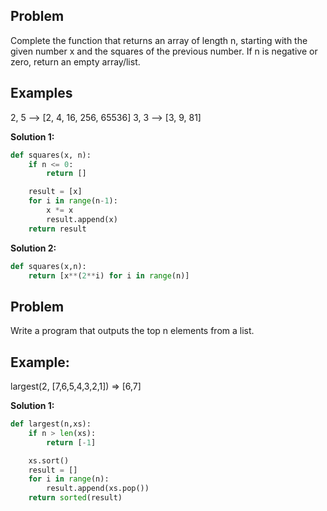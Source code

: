 ## Problem

Complete the function that returns an array of length n, starting with the given number x and the squares of the previous number. If n is negative or zero, return an empty array/list.

## Examples

2, 5 --> [2, 4, 16, 256, 65536]
3, 3 --> [3, 9, 81]

**Solution 1:**

```python
def squares(x, n):
    if n <= 0:
        return []

    result = [x]
    for i in range(n-1):
        x *= x
        result.append(x)
    return result
```

**Solution 2:**

```python
def squares(x,n):
    return [x**(2**i) for i in range(n)]
```

## Problem

Write a program that outputs the top n elements from a list.

## Example:

largest(2, [7,6,5,4,3,2,1]) => [6,7]

**Solution 1:**

```python
def largest(n,xs):
    if n > len(xs):
        return [-1]

    xs.sort()
    result = []
    for i in range(n):
        result.append(xs.pop())
    return sorted(result)
```
